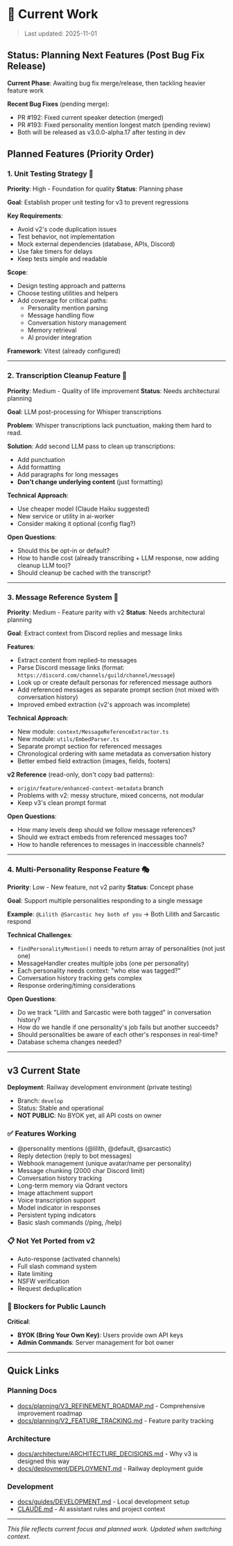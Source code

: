 # 🎯 Current Work

> Last updated: 2025-11-01

## Status: Planning Next Features (Post Bug Fix Release)

**Current Phase**: Awaiting bug fix merge/release, then tackling heavier feature work

**Recent Bug Fixes** (pending merge):
- PR #192: Fixed current speaker detection (merged)
- PR #193: Fixed personality mention longest match (pending review)
- Both will be released as v3.0.0-alpha.17 after testing in dev

## Planned Features (Priority Order)

### 1. Unit Testing Strategy 🧪
**Priority**: High - Foundation for quality
**Status**: Planning phase

**Goal**: Establish proper unit testing for v3 to prevent regressions

**Key Requirements**:
- Avoid v2's code duplication issues
- Test behavior, not implementation
- Mock external dependencies (database, APIs, Discord)
- Use fake timers for delays
- Keep tests simple and readable

**Scope**:
- Design testing approach and patterns
- Choose testing utilities and helpers
- Add coverage for critical paths:
  - Personality mention parsing
  - Message handling flow
  - Conversation history management
  - Memory retrieval
  - AI provider integration

**Framework**: Vitest (already configured)

---

### 2. Transcription Cleanup Feature 🎤
**Priority**: Medium - Quality of life improvement
**Status**: Needs architectural planning

**Goal**: LLM post-processing for Whisper transcriptions

**Problem**: Whisper transcriptions lack punctuation, making them hard to read.

**Solution**: Add second LLM pass to clean up transcriptions:
- Add punctuation
- Add formatting
- Add paragraphs for long messages
- **Don't change underlying content** (just formatting)

**Technical Approach**:
- Use cheaper model (Claude Haiku suggested)
- New service or utility in ai-worker
- Consider making it optional (config flag?)

**Open Questions**:
- Should this be opt-in or default?
- How to handle cost (already transcribing + LLM response, now adding cleanup LLM too)?
- Should cleanup be cached with the transcript?

---

### 3. Message Reference System 🔗
**Priority**: Medium - Feature parity with v2
**Status**: Needs architectural planning

**Goal**: Extract context from Discord replies and message links

**Features**:
- Extract content from replied-to messages
- Parse Discord message links (format: `https://discord.com/channels/guild/channel/message`)
- Look up or create default personas for referenced message authors
- Add referenced messages as separate prompt section (not mixed with conversation history)
- Improved embed extraction (v2's approach was incomplete)

**Technical Approach**:
- New module: `context/MessageReferenceExtractor.ts`
- New module: `utils/EmbedParser.ts`
- Separate prompt section for referenced messages
- Chronological ordering with same metadata as conversation history
- Better embed field extraction (images, fields, footers)

**v2 Reference** (read-only, don't copy bad patterns):
- `origin/feature/enhanced-context-metadata` branch
- Problems with v2: messy structure, mixed concerns, not modular
- Keep v3's clean prompt format

**Open Questions**:
- How many levels deep should we follow message references?
- Should we extract embeds from referenced messages too?
- How to handle references to messages in inaccessible channels?

---

### 4. Multi-Personality Response Feature 🎭
**Priority**: Low - New feature, not v2 parity
**Status**: Concept phase

**Goal**: Support multiple personalities responding to a single message

**Example**: `@Lilith @Sarcastic hey both of you` → Both Lilith and Sarcastic respond

**Technical Challenges**:
- `findPersonalityMention()` needs to return array of personalities (not just one)
- MessageHandler creates multiple jobs (one per personality)
- Each personality needs context: "who else was tagged?"
- Conversation history tracking gets complex
- Response ordering/timing considerations

**Open Questions**:
- Do we track "Lilith and Sarcastic were both tagged" in conversation history?
- How do we handle if one personality's job fails but another succeeds?
- Should personalities be aware of each other's responses in real-time?
- Database schema changes needed?

---

## v3 Current State

**Deployment**: Railway development environment (private testing)
- Branch: `develop`
- Status: Stable and operational
- **NOT PUBLIC**: No BYOK yet, all API costs on owner

### ✅ Features Working
- @personality mentions (@lilith, @default, @sarcastic)
- Reply detection (reply to bot messages)
- Webhook management (unique avatar/name per personality)
- Message chunking (2000 char Discord limit)
- Conversation history tracking
- Long-term memory via Qdrant vectors
- Image attachment support
- Voice transcription support
- Model indicator in responses
- Persistent typing indicators
- Basic slash commands (/ping, /help)

### 📋 Not Yet Ported from v2
- Auto-response (activated channels)
- Full slash command system
- Rate limiting
- NSFW verification
- Request deduplication

### 🚧 Blockers for Public Launch
**Critical**:
- **BYOK (Bring Your Own Key)**: Users provide own API keys
- **Admin Commands**: Server management for bot owner

---

## Quick Links

### Planning Docs
- [docs/planning/V3_REFINEMENT_ROADMAP.md](docs/planning/V3_REFINEMENT_ROADMAP.md) - Comprehensive improvement roadmap
- [docs/planning/V2_FEATURE_TRACKING.md](docs/planning/V2_FEATURE_TRACKING.md) - Feature parity tracking

### Architecture
- [docs/architecture/ARCHITECTURE_DECISIONS.md](docs/architecture/ARCHITECTURE_DECISIONS.md) - Why v3 is designed this way
- [docs/deployment/DEPLOYMENT.md](docs/deployment/DEPLOYMENT.md) - Railway deployment guide

### Development
- [docs/guides/DEVELOPMENT.md](docs/guides/DEVELOPMENT.md) - Local development setup
- [CLAUDE.md](CLAUDE.md) - AI assistant rules and project context

---

*This file reflects current focus and planned work. Updated when switching context.*
